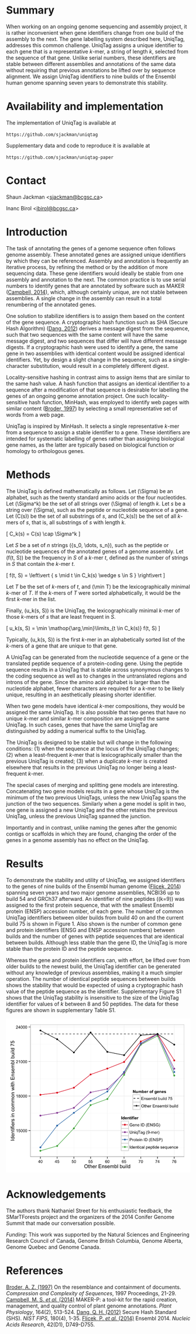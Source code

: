 Summary
=======

When working on an ongoing genome sequencing and assembly project, it is rather inconvenient when gene identifiers change from one build of the assembly to the next. The gene labelling system described here, UniqTag, addresses this common challenge. UniqTag assigns a unique identifier to each gene that is a representative *k*-mer, a string of length *k*, selected from the sequence of that gene. Unlike serial numbers, these identifiers are stable between different assemblies and annotations of the same data without requiring that previous annotations be lifted over by sequence alignment. We assign UniqTag identifiers to nine builds of the Ensembl human genome spanning seven years to demonstrate this stability.

Availability and implementation
===============================

The implementation of UniqTag is available at

`https://github.com/sjackman/uniqtag`

Supplementary data and code to reproduce it is available at

`https://github.com/sjackman/uniqtag-paper`

Contact
=======

Shaun Jackman \<sjackman@bcgsc.ca\>

Inanc Birol \<ibirol@bcgsc.ca\>

Introduction
============

The task of annotating the genes of a genome sequence often follows genome assembly. These annotated genes are assigned unique identifiers by which they can be referenced. Assembly and annotation is frequently an iterative process, by refining the method or by the addition of more sequencing data. These gene identifiers would ideally be stable from one assembly and annotation to the next. The common practice is to use serial numbers to identify genes that are annotated by software such as MAKER ([Campbell, 2014](http://dx.doi.org/10.1104/pp.113.230144)), which, although certainly unique, are not stable between assemblies. A single change in the assembly can result in a total renumbering of the annotated genes.

One solution to stabilize identifiers is to assign them based on the content of the gene sequence. A cryptographic hash function such as SHA (Secure Hash Algorithm) ([Dang, 2012](http://www.nist.gov/manuscript-publication-search.cfm?pub_id=910977)) derives a message digest from the sequence, such that two sequences with the same content will have the same message digest, and two sequences that differ will have different message digests. If a cryptographic hash were used to identify a gene, the same gene in two assemblies with identical content would be assigned identical identifiers. Yet, by design a slight change in the sequence, such as a single-character substitution, would result in a completely different digest.

Locality-sensitive hashing in contrast aims to assign items that are similar to the same hash value. A hash function that assigns an identical identifier to a sequence after a modification of that sequence is desirable for labelling the genes of an ongoing genome annotation project. One such locality-sensitive hash function, MinHash, was employed to identify web pages with similar content ([Broder, 1997](http://dx.doi.org/10.1109/SEQUEN.1997.666900)) by selecting a small representative set of words from a web page.

UniqTag is inspired by MinHash. It selects a single representative *k*-mer from a sequence to assign a stable identifier to a gene. These identifiers are intended for systematic labelling of genes rather than assigning biological gene names, as the latter are typically based on biological function or homology to orthologous genes.

Methods
=======

The UniqTag is defined mathematically as follows. Let \(\Sigma\) be an alphabet, such as the twenty standard amino acids or the four nucleotides. Let \(\Sigma^k\) be the set of all strings over \(\Sigma\) of length *k*. Let *s* be a string over \(\Sigma\), such as the peptide or nucleotide sequence of a gene. Let \(C(s)\) be the set of all substrings of *s*, and \(C_k(s)\) be the set of all *k*-mers of *s*, that is, all substrings of *s* with length *k*.

\[
C_k(s) = C(s) \cap \Sigma^k
\]

Let *S* be a set of *n* strings \(\{s_0, \dots, s_n\}\), such as the peptide or nucleotide sequences of the annotated genes of a genome assembly. Let \(f(t, S)\) be the frequency in *S* of a *k*-mer *t*, defined as the number of strings in *S* that contain the *k*-mer *t*.

\[
f(t, S) = \left\vert \{ s \mid t \in C_k(s) \wedge s \in S \} \right\vert
\]

Let *T* be the set of *k*-mers of *t*, and \(\min T\) be the lexicographically minimal *k*-mer of *T*. If the *k*-mers of *T* were sorted alphabetically, it would be the first *k*-mer in the list.

Finally, \(u_k(s, S)\) is the UniqTag, the lexicographically minimal *k*-mer of those *k*-mers of *s* that are least frequent in *S*.

\[
u_k(s, S) = \min \mathop{\arg\,\min}\limits_{t \in C_k(s)} f(t, S)
\]

Typically, \(u_k(s, S)\) is the first *k*-mer in an alphabetically sorted list of the *k*-mers of a gene that are unique to that gene.

A UniqTag can be generated from the nucleotide sequence of a gene or the translated peptide sequence of a protein-coding gene. Using the peptide sequence results in a UniqTag that is stable across synonymous changes to the coding sequence as well as to changes in the untranslated regions and introns of the gene. Since the amino acid alphabet is larger than the nucleotide alphabet, fewer characters are required for a *k*-mer to be likely unique, resulting in an aesthetically pleasing shorter identifier.

When two gene models have identical *k*-mer compositions, they would be assigned the same UniqTag. It is also possible that two genes that have no unique *k*-mer and similar *k*-mer composition are assigned the same UniqTag. In such cases, genes that have the same UniqTag are distinguished by adding a numerical suffix to the UniqTag.

The UniqTag is designed to be stable but will change in the following conditions: (1) when the sequence at the locus of the UniqTag changes; (2) when a least-frequent *k*-mer that is lexicographically smaller than the previous UniqTag is created; (3) when a duplicate *k*-mer is created elsewhere that results in the previous UniqTag no longer being a least-frequent *k*-mer.

The special cases of merging and splitting gene models are interesting. Concatenating two gene models results in a gene whose UniqTag is the minimum of the two previous UniqTags, unless the new UniqTag spans the junction of the two sequences. Similarly when a gene model is split in two, one gene is assigned a new UniqTag and the other retains the previous UniqTag, unless the previous UniqTag spanned the junction.

Importantly and in contrast, unlike naming the genes after the genomic contigs or scaffolds in which they are found, changing the order of the genes in a genome assembly has no effect on the UniqTag.

Results
=======

To demonstrate the stability and utility of UniqTag, we assigned identifiers to the genes of nine builds of the Ensembl human genome ([Flicek, 2014](http://dx.doi.org/10.1093/nar/gkt1196)) spanning seven years and two major genome assemblies, NCBI36 up to build 54 and GRCh37 afterward. An identifier of nine peptides (\(k=9\)) was assigned to the first protein sequence, that with the smallest Ensembl protein (ENSP) accession number, of each gene. The number of common UniqTag identifiers between older builds from build 40 on and the current build 75 is shown in Figure 1. Also shown is the number of common gene and protein identifiers (ENSG and ENSP accession numbers) between builds and the number of genes with peptide sequences that are identical between builds. Although less stable than the gene ID, the UniqTag is more stable than the protein ID and the peptide sequence.

Whereas the gene and protein identifiers can, with effort, be lifted over from older builds to the newest build, the UniqTag identifier can be generated without any knowledge of previous assemblies, making it a much simpler operation. The number of identical peptide sequences between builds shows the stability that would be expected of using a cryptographic hash value of the peptide sequence as the identifier. Supplementary Figure S1 shows that the UniqTag stability is insensitive to the size of the UniqTag identifier for values of *k* between 8 and 50 peptides. The data for these figures are shown in supplementary Table S1.

![The number of common UniqTag identifiers between older builds of the Ensembl human genome and the current build 75, the number of common gene and protein identifiers between builds, and the number of genes with peptide sequences that are identical between builds.](figure/ensembl.png)

Acknowledgements
================

The authors thank Nathaniel Street for his enthusiastic feedback, the SMarTForests project and the organizers of the 2014 Conifer Genome Summit that made our conversation possible.

*Funding*: This work was supported by the Natural Sciences and Engineering Research Council of Canada, Genome British Columbia, Genome Alberta, Genome Quebec and Genome Canada.

References
==========

[Broder, A. Z. (1997)](http://dx.doi.org/10.1109/SEQUEN.1997.666900) On the resemblance and containment of documents. *Compression and Complexity of Sequences*, 1997 Proceedings, 21-29.
[Campbell, M. S. *et al.* (2014)](http://dx.doi.org/10.1104/pp.113.230144) MAKER-P: a tool-kit for the rapid creation, management, and quality control of plant genome annotations. *Plant Physiology*, 164(2), 513-524.
[Dang, Q. H. (2012)](http://www.nist.gov/manuscript-publication-search.cfm?pub_id=910977) Secure Hash Standard (SHS). *NIST FIPS*, 180(4), 1-35.
[Flicek, P. *et al.* (2014)](http://dx.doi.org/10.1093/nar/gkt1196) Ensembl 2014. *Nucleic Acids Research*, 42(D1), D749-D755.

